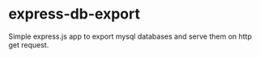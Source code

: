 
# express-db-export

Simple express.js app to export mysql databases and serve them on http get request.

